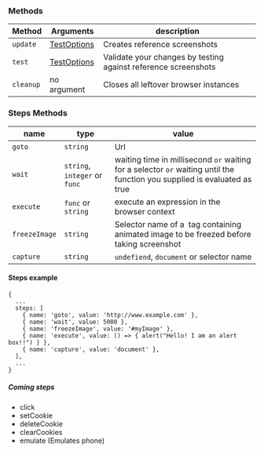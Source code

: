 ### Methods

|Method|Arguments|description|
|------|---------|-----------|
|`update`|[TestOptions](https://github.com/NimaSoroush/differencify#testoptions)|Creates reference screenshots|
|`test`|[TestOptions](https://github.com/NimaSoroush/differencify#testoptions)|Validate your changes by testing against reference screenshots|
|`cleanup`|no argument|Closes all leftover browser instances|

### Steps Methods

|name|type|value|
|----|----|-----|
|`goto`|`string`|Url|
|`wait`|`string`, `integer` or `func`|waiting time in millisecond `or` waiting for a selector `or` waiting until the function you supplied is evaluated as true|
|`execute`|`func` or `string`|execute an expression in the browser context|
|`freezeImage`|`string`|Selector name of a <img> tag containing animated image to be freezed before taking screenshot|
|`capture`|`string`|`undefiend`, `document` or selector name|

#### Steps example

```
{
  ...
  steps: [
    { name: 'goto', value: 'http://www.example.com' },
    { name: 'wait', value: 5000 },
    { name: 'freezeImage', value: '#myImage' },
    { name: 'execute', value: () => { alert("Hello! I am an alert box!!") } },
    { name: 'capture', value: 'document' },
  ],
  ...
}
```

##### Coming steps
- click
- setCookie
- deleteCookie
- clearCookies
- emulate (Emulates phone)
